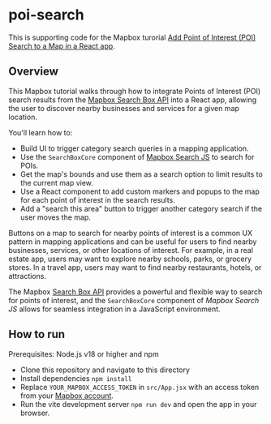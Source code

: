 # poi-search

This is supporting code for the Mapbox turorial [Add Point of Interest (POI) Search to a Map in a React app](https://docs.mapbox.com/help/tutorials/poi-search-react/).

## Overview

This Mapbox tutorial walks through how to integrate Points of Interest (POI) search results from the [Mapbox Search Box API](https://docs.mapbox.com/api/search/search-box/) into a React app, allowing the user to discover nearby businesses and services for a given map location.


You'll learn how to:
- Build UI to trigger category search queries in a mapping application.
- Use the `SearchBoxCore` component of [Mapbox Search JS](https://docs.mapbox.com/mapbox-search-js/api/core/search/#searchboxcore) to search for POIs.
- Get the map's bounds and use them as a search option to limit results to the current map view. 
- Use a React component to add custom markers and popups to the map for each point of interest in the search results.
- Add a "search this area" button to trigger another category search if the user moves the map.

Buttons on a map to search for nearby points of interest is a common UX pattern in mapping applications and can be useful for users to find nearby businesses, services, or other locations of interest. For example, in a real estate app, users may want to explore nearby schools, parks, or grocery stores. In a travel app, users may want to find nearby restaurants, hotels, or attractions.

The Mapbox [Search Box API](https://docs.mapbox.com/api/search/search-box/) provides a powerful and flexible way to search for points of interest, and the `SearchBoxCore` component of *Mapbox Search JS* allows for seamless integration in a JavaScript environment.


## How to run

Prerequisites: Node.js v18 or higher and npm

- Clone this repository and navigate to this directory
- Install dependencies `npm install`
- Replace `YOUR_MAPBOX_ACCESS_TOKEN` in `src/App.jsx` with an access token from your [Mapbox account](https://console.mapbox.com/).
- Run the vite development server `npm run dev` and open the app in your browser.
